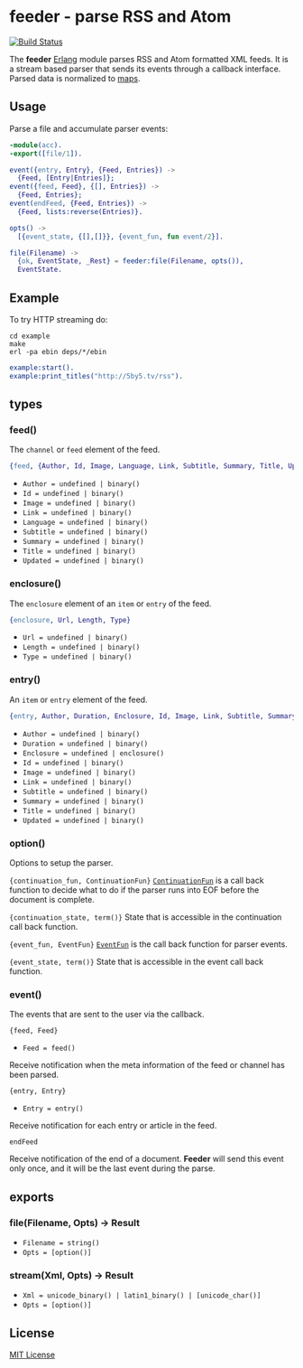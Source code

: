 # feeder - parse RSS and Atom

[![Build Status](https://secure.travis-ci.org/michaelnisi/feeder.svg)](http://travis-ci.org/michaelnisi/feeder)

The **feeder** [Erlang](http://www.erlang.org/) module parses RSS and Atom formatted XML feeds. It is a stream based parser that sends its events through a callback interface. Parsed data is normalized to [maps](http://www.erlang.org/doc/man/maps.html).

## Usage

Parse a file and accumulate parser events:

```erlang
-module(acc).
-export([file/1]).

event({entry, Entry}, {Feed, Entries}) ->
  {Feed, [Entry|Entries]};
event({feed, Feed}, {[], Entries}) ->
  {Feed, Entries};
event(endFeed, {Feed, Entries}) ->
  {Feed, lists:reverse(Entries)}.

opts() ->
  [{event_state, {[],[]}}, {event_fun, fun event/2}].

file(Filename) ->
  {ok, EventState, _Rest} = feeder:file(Filename, opts()),
  EventState.
```

## Example

To try HTTP streaming do:

```
cd example
make
erl -pa ebin deps/*/ebin
```

```erlang
example:start().
example:print_titles("http://5by5.tv/rss").
```

## types

### feed()

The `channel` or `feed` element of the feed.

```erlang
{feed, {Author, Id, Image, Language, Link, Subtitle, Summary, Title, Updated}
```
- `Author = undefined | binary()`
- `Id = undefined | binary()`
- `Image = undefined | binary()`
- `Link = undefined | binary()`
- `Language = undefined | binary()`
- `Subtitle = undefined | binary()`
- `Summary = undefined | binary()`
- `Title = undefined | binary()`
- `Updated = undefined | binary()`

### enclosure()

The `enclosure` element of an `item` or `entry` of the feed.

```erlang
{enclosure, Url, Length, Type}
```

- `Url = undefined | binary()`
- `Length = undefined | binary()`
- `Type = undefined | binary()`

### entry()

An `item` or `entry` element of the feed.

```erlang
{entry, Author, Duration, Enclosure, Id, Image, Link, Subtitle, Summary, Title, Updated}
```

- `Author = undefined | binary()`
- `Duration = undefined | binary()`
- `Enclosure = undefined | enclosure()`
- `Id = undefined | binary()`
- `Image = undefined | binary()`
- `Link = undefined | binary()`
- `Subtitle = undefined | binary()`
- `Summary = undefined | binary()`
- `Title = undefined | binary()`
- `Updated = undefined | binary()`

### option()

Options to setup the parser.

`{continuation_fun, ContinuationFun}`
[`ContinuationFun`](http://www.erlang.org/doc/man/xmerl_sax_parser.html#ContinuationFun-1) is a call back function to decide what to do if the parser runs into EOF before the document is complete.

`{continuation_state, term()}`
State that is accessible in the continuation call back function.

`{event_fun, EventFun}`
[`EventFun`](http://www.erlang.org/doc/man/xmerl_sax_parser.html#EventFun-3) is the call back function for parser events.

`{event_state, term()}`
State that is accessible in the event call back function.

### event()

The events that are sent to the user via the callback.

`{feed, Feed}`

- `Feed = feed()`

Receive notification when the meta information of the feed or channel has been parsed.

`{entry, Entry}`

- `Entry = entry()`

Receive notification for each entry or article in the feed.

`endFeed`

Receive notification of the end of a document. **Feeder** will send this event only once, and it will be the last event during the parse.

## exports

### file(Filename, Opts) -> Result

- `Filename = string()`
- `Opts = [option()]`

### stream(Xml, Opts) -> Result

- `Xml = unicode_binary() | latin1_binary() | [unicode_char()]`
- `Opts = [option()]`

## License

[MIT License](https://raw.github.com/michaelnisi/feeder/master/LICENSE)
